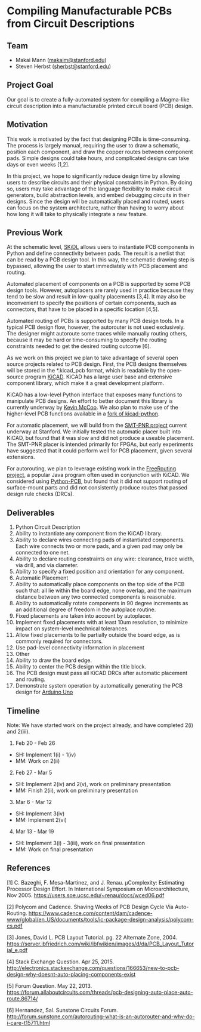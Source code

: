 # Compiling Manufacturable PCBs from Circuit Descriptions

## Team
* Makai Mann (makaim@stanford.edu)
* Steven Herbst (sherbst@stanford.edu)

## Project Goal
Our goal is to create a fully-automated system for compiling a Magma-like circuit description into a manufacturable printed circuit board (PCB) design.  

## Motivation
This work is motivated by the fact that designing PCBs is time-consuming.  The process is largely manual, requiring the user to draw a schematic, position each component, and draw the copper routes between component pads.  Simple designs could take hours, and complicated designs can take days or even weeks [1,2].

In this project, we hope to significantly reduce design time by allowing users to describe circuits and their physical constraints in Python.  By doing so, users may take advantage of the language flexibility to make circuit generators, build abstraction levels, and embed debugging circuits in their designs.  Since the design will be automatically placed and routed, users can focus on the system architecture, rather than having to worry about how long it will take to physically integrate a new feature.

## Previous Work
At the schematic level, [SKiDL](https://github.com/xesscorp/skidl) allows users to instantiate PCB components in Python and define connectivity between pads.  The result is a netlist that can be read by a PCB design tool.  In this way, the schematic drawing step is bypassed, allowing the user to start immediately with PCB placement and routing. 

Automated placement of components on a PCB is supported by some PCB design tools.  However, autoplacers are rarely used in practice because they tend to be slow and result in low-quality placements [3,4].  It may also be inconvenient to specify the positions of certain components, such as connectors, that have to be placed in a specific location [4,5].  

Automated routing of PCBs is supported by many PCB design tools.  In a typical PCB design flow, however, the autorouter is not used exclusively.  The designer might autoroute some traces while manually routing others, because it may be hard or time-consuming to specify the routing constraints needed to get the desired routing outcome [6].

As we work on this project we plan to take advantage of several open source projects related to PCB design.  First, the PCB designs themselves will be stored in the *.kicad_pcb format, which is readable by the open-source program [KiCAD](http://kicad-pcb.org).  KiCAD has a large user base and extensive component library, which make it a great development platform.

KiCAD has a low-level Python interface that exposes many functions to manipulate PCB designs.  An effort to better document this library is currently underway by [Kevin McCoo](https://kicad.mmccoo.com).  We also plan to make use of the higher-level PCB functions available in a [fork of kicad-python](https://github.com/hyOzd/kicad-python).  

For automatic placement, we will build from the [SMT-PNR project](https://github.com/cdonovick/SMT-PNR) current underway at Stanford.  We initially tested the automatic placer built into KiCAD, but found that it was slow and did not produce a useable placement.  The SMT-PNR placer is intended primarily for FPGAs, but early experiments have suggested that it could perform well for PCB placement, given several extensions.

For autorouting, we plan to leverage existing work in the [FreeRouting project](https://github.com/nikropht/FreeRouting), a popular Java program often used in conjunction with KiCAD.  We considered using [Python-PCB](https://github.com/vygr/Python-PCB), but found that it did not support routing of surface-mount parts and did not consistently produce routes that passed design rule checks (DRCs).

## Deliverables
1. Python Circuit Description
 1. Ability to instantiate any component from the KiCAD library.
 2. Ability to declare wires connecting pads of instantiated components.  Each wire connects two or more pads, and a given pad may only be connected to one net.
 3. Ability to declare routing constraints on any wire: clearance, trace width, via drill, and via diameter.
 4. Ability to specify a fixed position and orientation for any component.
2. Automatic Placement
 1. Ability to automatically place components on the top side of the PCB such that: all lie within the board edge, none overlap, and the maximum distance between any two connected components is reasonable.  
 2. Ability to automatically rotate components in 90 degree increments as an additional degree of freedom in the autoplace routine.
 3. Fixed placements are taken into account by autoplacer.
 4. Implement fixed placements with at least 10um resolution, to minimize impact on system-level mechnical tolerances.
 5. Allow fixed placements to lie partially outside the board edge, as is commonly required for connectors.
 6. Use pad-level connectivity information in placement
3. Other
 1. Ability to draw the board edge.
 2. Ability to center the PCB design within the title block.
 3. The PCB design must pass all KiCAD DRCs after automatic placement and routing.
 4. Demonstrate system operation by automatically generating the PCB design for [Arduino Uno](https://www.arduino.cc/en/uploads/Main/Arduino_Uno_Rev3-schematic.pdf)

## Timeline

Note: We have started work on the project already, and have completed 2(i) and 2(iii).

1. Feb 20 - Feb 26
 * SH: Implement 1(i) - 1(iv)
 * MM: Work on 2(ii)
2. Feb 27 - Mar 5
 * SH: Implement 2(iv) and 2(v), work on preliminary presentation
 * MM: Finish 2(ii), work on preliminary presentation
3. Mar 6 - Mar 12
 * SH: Implement 3(iv)
 * MM: Implement 2(vi)
4. Mar 13 - Mar 19
 * SH: Implement 3(i) - 3(iii), work on final presentation
 * MM: Work on final presentation
 
## References

[1] C. Bazeghi, F. Mesa-Martinez, and J. Renau. µComplexity: Estimating Processor Design Effort. In International Symposium on Microarchitecture, Nov 2005. https://users.soe.ucsc.edu/~renau/docs/wced06.pdf

[2] Polycom and Cadence. Shaving Weeks of PCB Design Cycle Via Auto-Routing. https://www.cadence.com/content/dam/cadence-www/global/en_US/documents/tools/ic-package-design-analysis/polycom-cs.pdf

[3] Jones, David L. PCB Layout Tutorial. pg. 22 Alternate Zone, 2004. https://server.ibfriedrich.com/wiki/ibfwikien/images/d/da/PCB_Layout_Tutorial_e.pdf

[4] Stack Exchange Question. Apr 25, 2015. http://electronics.stackexchange.com/questions/166653/new-to-pcb-design-why-doesnt-auto-placing-components-exist

[5] Forum Question. May 22, 2013. https://forum.allaboutcircuits.com/threads/pcb-designing-auto-place-auto-route.86714/

[6] Hernandez, Sal. Sunstone Circuits Forum. http://forum.sunstone.com/autorouting-what-is-an-autorouter-and-why-do-i-care-t15711.html

